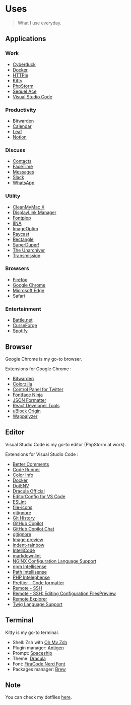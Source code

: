 # Uses

> What I use everyday.

## Applications

### Work

- [Cyberduck](https://cyberduck.io)
- [Docker](https://docker.com)
- [HTTPie](https://httpie.io)
- [Kitty](https://sw.kovidgoyal.net/kitty)
- [PhpStorm](https://jetbrains.com/fr-fr/phpstorm)
- [Sequel Ace](https://sequel-ace.com)
- [Visual Studio Code](https://code.visualstudio.com)

### Productivity

- [Bitwarden](https://bitwarden.com)
- [Calendar](https://support.apple.com/guide/calendar)
- [Leaf](https://apps.apple.com/us/app/leaf-rss-news-reader/id576338668)
- [Notion](https://notion.so)

### Discuss

- [Contacts](https://support.apple.com/guide/contacts)
- [FaceTime](https://support.apple.com/guide/facetime)
- [Messages](https://support.apple.com/guide/messages)
- [Slack](https://slack.com)
- [WhatsApp](https://whatsapp.com)

### Utility

- [CleanMyMac X](https://cleanmymac.com)
- [DisplayLink Manager](https://synaptics.com/products/displaylink-graphics/downloads/macos)
- [Fontplop](https://github.com/matthewgonzalez/fontplop)
- [IINA](https://iina.io)
- [ImageOptim](https://imageoptim.com)
- [Raycast](https://raycast.com)
- [Rectangle](https://rectangleapp.com)
- [SuperDuper!](https://shirt-pocket.com/SuperDuper)
- [The Unarchiver](https://theunarchiver.com)
- [Transmission](https://transmissionbt.com)

### Browsers

- [Firefox](https://mozilla.org/firefox)
- [Google Chrome](https://google.com/chrome)
- [Microsoft Edge](https://microsoft.com/edge)
- [Safari](https://apple.com/safari)

### Entertainment

- [Battle.net](https://battle.net)
- [CurseForge](https://curseforge.com)
- [Spotify](https://spotify.com)

## Browser

Google Chrome is my go-to browser.

Extensions for Google Chrome :

- [Bitwarden](https://chromewebstore.google.com/detail/bitwarden-free-password-m/nngceckbapebfimnlniiiahkandclblb)
- [Colorzilla](https://chromewebstore.google.com/detail/colorzilla/bhlhnicpbhignbdhedgjhgdocnmhomnp)
- [Control Panel for Twitter](https://chromewebstore.google.com/detail/control-panel-for-twitter/kpmjjdhbcfebfjgdnpjagcndoelnidfj)
- [Fontface Ninja](https://chromewebstore.google.com/detail/fontface-ninja/eljapbgkmlngdpckoiiibecpemleclhh)
- [JSON Formatter](https://chromewebstore.google.com/detail/json-formatter/bcjindcccaagfpapjjmafapmmgkkhgoa)
- [React Developer Tools](https://chromewebstore.google.com/detail/react-developer-tools/fmkadmapgofadopljbjfkapdkoienihi)
- [uBlock Origin](https://chromewebstore.google.com/detail/ublock-origin/cjpalhdlnbpafiamejdnhcphjbkeiagm/related)
- [Wappalyzer](https://chromewebstore.google.com/detail/wappalyzer/gppongmhjkpfnbhagpmjfkannfbllamg)

## Editor

Visual Studio Code is my go-to editor (PhpStorm at work).

Extensions for Visual Studio Code :

- [Better Comments](https://marketplace.visualstudio.com/items?itemName=aaron-bond.better-comments)
- [Code Runner](https://marketplace.visualstudio.com/items?itemName=formulahendry.code-runner)
- [Color Info](https://marketplace.visualstudio.com/items?itemName=bierner.color-info)
- [Docker](https://marketplace.visualstudio.com/items?itemName=ms-azuretools.vscode-docker)
- [DotENV](https://marketplace.visualstudio.com/items?itemName=mikestead.dotenv)
- [Dracula Official](https://marketplace.visualstudio.com/items?itemName=dracula-theme.theme-dracula)
- [EditorConfig for VS Code](https://marketplace.visualstudio.com/items?itemName=EditorConfig.EditorConfig)
- [ESLint](https://marketplace.visualstudio.com/items?itemName=dbaeumer.vscode-eslint)
- [file-icons](https://marketplace.visualstudio.com/items?itemName=file-icons.file-icons)
- [gitignore](https://marketplace.visualstudio.com/items?itemName=codezombiech.gitignore)
- [Git History](https://marketplace.visualstudio.com/items?itemName=donjayamanne.githistory)
- [GitHub Copilot](https://marketplace.visualstudio.com/items?itemName=GitHub.copilot)
- [GitHub Copilot Chat](https://marketplace.visualstudio.com/items?itemName=GitHub.copilot-chat)
- [gitignore](https://marketplace.visualstudio.com/items?itemName=codezombiech.gitignore)
- [Image preview](https://marketplace.visualstudio.com/items?itemName=kisstkondoros.vscode-gutter-preview)
- [indent-rainbow](https://marketplace.visualstudio.com/items?itemName=oderwat.indent-rainbow)
- [IntelliCode](https://marketplace.visualstudio.com/items?itemName=VisualStudioExptTeam.vscodeintellicode)
- [markdownlint](https://marketplace.visualstudio.com/items?itemName=DavidAnson.vscode-markdownlint)
- [NGINX Configuration Language Support](https://marketplace.visualstudio.com/items?itemName=ahmadalli.vscode-nginx-conf)
- [npm Intellisense](https://marketplace.visualstudio.com/items?itemName=christian-kohler.npm-intellisense)
- [Path Intellisense](https://marketplace.visualstudio.com/items?itemName=christian-kohler.path-intellisense)
- [PHP Intelephense](https://marketplace.visualstudio.com/items?itemName=bmewburn.vscode-intelephense-client)
- [Prettier - Code formatter](https://marketplace.visualstudio.com/items?itemName=esbenp.prettier-vscode)
- [Remote - SSH](https://marketplace.visualstudio.com/items?itemName=ms-vscode-remote.remote-ssh)
- [Remote - SSH: Editing Configuration FilesPreview](https://marketplace.visualstudio.com/items?itemName=ms-vscode-remote.remote-ssh-edit)
- [Remote Explorer](https://marketplace.visualstudio.com/items?itemName=ms-vscode.remote-explorer)
- [Twig Language Support](https://marketplace.visualstudio.com/items?itemName=rholdos.twig-language-support)

## Terminal

Kitty is my go-to terminal.

- Shell: Zsh with [Oh My Zsh](https://ohmyz.sh)
- Plugin manager: [Antigen](https://github.com/zsh-users/antigen)
- Prompt: [Spaceship](https://github.com/spaceship-prompt/spaceship-prompt)
- Theme: [Dracula](https://draculatheme.com)
- Font: [FiraCode Nerd Font](https://github.com/ryanoasis/nerd-fonts/tree/master/patched-fonts/FiraCode)
- Packages manager: [Brew](https://brew.sh)

## Note

You can check my dotfiles [here](https://github.com/lehroj/setup).

